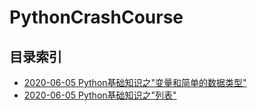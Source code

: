 # PythonCrashCourse
## 目录索引

- [2020-06-05 Python基础知识之"变量和简单的数据类型"]()
- [2020-06-05 Python基础知识之"列表"](./Doc/2020-06-05-Python-list.md)